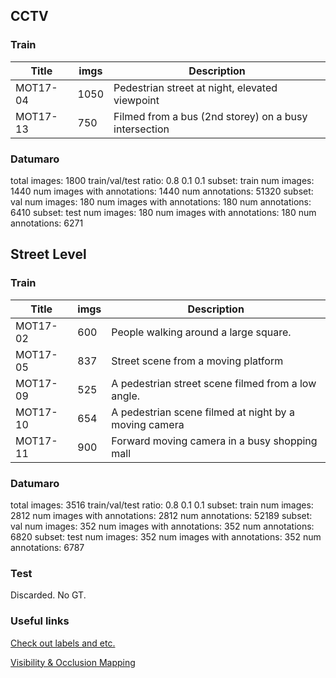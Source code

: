 ## CCTV

### Train
| Title    | imgs | Description                                             |
| ---------| ---- | ------------------------------------------------------- |
| MOT17-04 | 1050 | Pedestrian street at night, elevated viewpoint          |
| MOT17-13 | 750  | Filmed from a bus (2nd storey) on a busy intersection   |

### Datumaro
total images: 1800
train/val/test ratio: 0.8 0.1 0.1
subset: train
num images: 1440
num images with annotations: 1440
num annotations: 51320
subset: val
num images: 180
num images with annotations: 180
num annotations: 6410
subset: test
num images: 180
num images with annotations: 180
num annotations: 6271


## Street Level

### Train
| Title    | imgs | Description                                             |
| ---------| ---- | ------------------------------------------------------- |
| MOT17-02 | 600  | People walking around a large square.                   |
| MOT17-05 | 837  | Street scene from a moving platform                     |
| MOT17-09 | 525  | A pedestrian street scene filmed from a low angle.      |
| MOT17-10 | 654  | A pedestrian scene filmed at night by a moving camera   |
| MOT17-11 | 900  | Forward moving camera in a busy shopping mall           |

### Datumaro
total images: 3516
train/val/test ratio: 0.8 0.1 0.1
subset: train
num images: 2812
num images with annotations: 2812
num annotations: 52189
subset: val
num images: 352
num images with annotations: 352
num annotations: 6820
subset: test
num images: 352
num images with annotations: 352
num annotations: 6787

### Test
Discarded. No GT.

### Useful links
[Check out labels and etc.](https://arxiv.org/pdf/1906.04567.pdf)

[Visibility & Occlusion Mapping](https://github.com/openvinotoolkit/cvat/pull/830)
